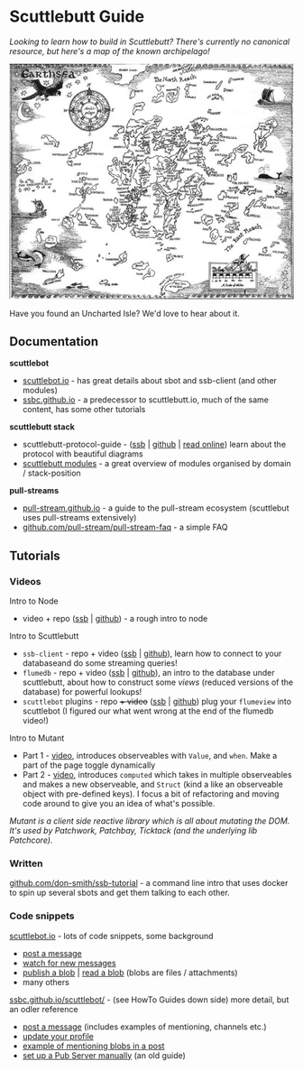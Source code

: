 # Scuttlebutt Guide

_Looking to learn how to build in Scuttlebutt? There's currently no canonical resource, but here's a map of the known archipelago!_

[![map](earthsea.jpg)](https://en.wikipedia.org/wiki/A_Wizard_of_Earthsea)

Have you found an Uncharted Isle? We'd love to hear about it.

## Documentation

**scuttlebot**
  - [scuttlebot.io](http://scuttlebot.io/) - has great details about sbot and ssb-client (and other modules)
  - [ssbc.github.io](https://ssbc.github.io/docs) - a predecessor to scuttlebutt.io, much of the same content, has some other tutorials

**scuttlebutt stack**
  - scuttlebutt-protocol-guide - ([ssb](%gghZe88ZC2N18Zz44cn0/PE12eEJ+vyzOj6CW1QG4Ds=.sha256) | [github](https://github.com/vtduncan/scuttlebutt-protocol-guide) | [read online](https://vltf.org/scuttlebuttprotocolguide)) learn about the protocol with beautiful diagrams
  - [scuttlebutt modules](https://www.scuttlebutt.nz/modules.html) - a great overview of modules organised by domain / stack-position

**pull-streams** 
  - [pull-stream.github.io](https://pull-stream.github.io/) - a guide to the pull-stream ecosystem (scuttlebut uses pull-streams extensively)
  - [github.com/pull-stream/pull-stream-faq](https://github.com/pull-stream/pull-stream-faq) - a simple FAQ


## Tutorials

### Videos

Intro to Node
  - video + repo ([ssb](%RQRdvrMM66kAScjCRdmXP0+6GCFkWpYIo2gN1dinax8=.sha256) | [github](https://www.github.com/mixmix/node-intro)) - a rough intro to node

Intro to Scuttlebutt
  - `ssb-client` - repo + video ([ssb](%DQVOkekw0Cx7bz0fcV8/WlWlBQHnpLw9LyYp7ctYC/0=.sha256) | [github](https://github.com/mixmix/ssb-client-intro)), learn how to connect to your databaseand do some streaming queries!
  - `flumedb` - repo + video ([ssb](%cC74FteCqofxOwZxIf7fqSeYVHFeXDTmKAQQaPudusY=.sha256) | [github](https://www.github.com/mixmix/flume-intro)), an intro to the database under scuttlebutt, about how to construct some _views_ (reduced versions of the database) for powerful lookups!
  - `scuttlebot` plugins - repo ~~+ video~~ ([ssb](%f2PZYbacgJpNq4buNCVsjG6j55K8olw80QxPjF2Teqs=.sha256) | [github](https://www.github.com/mixmix/ssb-server-plugin-intro)) plug your `flumeview` into scuttlebot (I figured our what went wrong at the end of the flumedb video!)


Intro to Mutant
  - Part 1 - [video](https://www.youtube.com/watch?v=UcHNobDImK0), introduces observeables with `Value`, and `when`. Make a part of the page toggle dynamically
  - Part 2 - [video](https://www.youtube.com/watch?v=KYiTYUvX5JM), introduces `computed` which takes in multiple observeables and makes a new observeable, and `Struct` (kind a like an observeable object with pre-defined keys). I focus a bit of refactoring and moving code around to give you an idea of what's possible.

_Mutant is a client side reactive library which is all about mutating the DOM. It's used by Patchwork, Patchbay, Ticktack (and the underlying lib Patchcore)._


### Written

[github.com/don-smith/ssb-tutorial](https://github.com/don-smith/ssb-tutorial) - a command line intro that uses docker to spin up several sbots and get them talking to each other.

### Code snippets

[scuttlebot.io](http://scuttlebot.io/docs/basics/publish-a-message.html) - lots of code snippets, some background
  - [post a message](http://scuttlebot.io/docs/basics/publish-a-message.html)
  - [watch for new messages](http://scuttlebot.io/docs/advanced/watch-for-messages.html)
  - [publish a blob](http://scuttlebot.io/docs/advanced/publish-a-file.html) | [read a blob](http://scuttlebot.io/docs/advanced/read-a-file.html) (blobs are files / attachments)
  - many others

[ssbc.github.io/scuttlebot/](http://ssbc.github.io/scuttlebot/) - (see HowTo Guides down side) more detail, but an odler reference
  - [post a message](http://ssbc.github.io/docs/scuttlebot/howto-publish-a-post.html) (includes examples of mentioning, channels etc.)
  - [update your profile](http://ssbc.github.io/docs/scuttlebot/howto-update-your-profile.html)
  - [example of mentioning blobs in a post](http://ssbc.github.io/docs/scuttlebot/howto-publish-a-file.html)
  - [set up a Pub Server manually](http://ssbc.github.io/docs/scuttlebot/howto-setup-a-pub.html) (an old guide)




